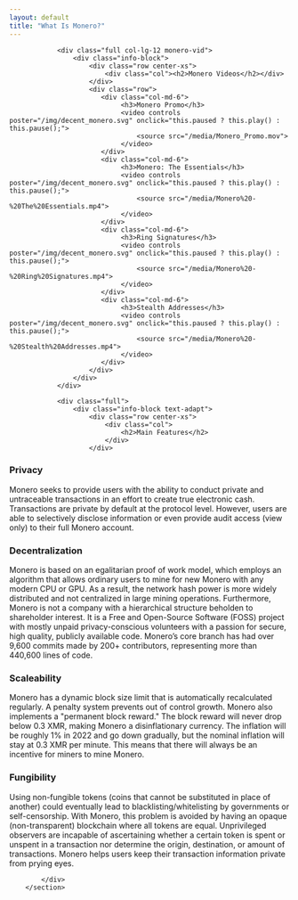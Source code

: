 ```yaml
---
layout: default
title: "What Is Monero?"
---
```


<div class="site-wrap">
    <section class="container">
            <div class="row">
                
                <div class="full col-lg-12 monero-vid">
                    <div class="info-block">
                        <div class="row center-xs">
                            <div class="col"><h2>Monero Videos</h2></div>
                        </div>
                        <div class="row">
                           <div class="col-md-6">
                                <h3>Monero Promo</h3>
                                <video controls poster="/img/decent_monero.svg" onclick="this.paused ? this.play() : this.pause();">
                                    <source src="/media/Monero_Promo.mov">
                                </video>
                           </div>
                           <div class="col-md-6">
                                <h3>Monero: The Essentials</h3>
                                <video controls poster="/img/decent_monero.svg" onclick="this.paused ? this.play() : this.pause();">
                                    <source src="/media/Monero%20-%20The%20Essentials.mp4">
                                </video>
                           </div>
                           <div class="col-md-6">
                                <h3>Ring Signatures</h3>
                                <video controls poster="/img/decent_monero.svg" onclick="this.paused ? this.play() : this.pause();">
                                    <source src="/media/Monero%20-%20Ring%20Signatures.mp4">
                                </video>
                           </div>
                           <div class="col-md-6">
                                <h3>Stealth Addresses</h3>
                                <video controls poster="/img/decent_monero.svg" onclick="this.paused ? this.play() : this.pause();">
                                    <source src="/media/Monero%20-%20Stealth%20Addresses.mp4">
                                </video>
                           </div>
                        </div>
                    </div>
                </div>
                
                <div class="full">
                    <div class="info-block text-adapt">
                        <div class="row center-xs">
                            <div class="col">
                                <h2>Main Features</h2>
                            </div>
                        </div>
<div markdown="1">
                           
### Privacy

Monero seeks to provide users with the ability to conduct private and untraceable transactions in an effort to create true electronic cash. Transactions are private by default at the protocol level. However, users are able to selectively disclose information or even provide audit access (view only) to their full Monero account.


### Decentralization

Monero is based on an egalitarian proof of work model, which employs an algorithm that allows ordinary users to mine for new Monero with any modern CPU or GPU. As a result, the network hash power is more widely distributed and not centralized in large mining operations. Furthermore, Monero is not a company with a hierarchical structure beholden to shareholder interest. It is a Free and Open-Source Software (FOSS) project with mostly unpaid privacy-conscious volunteers with a passion for secure, high quality, publicly available code. Monero’s core branch has had over 9,600 commits made by 200+ contributors, representing more than 440,600 lines of code.


### Scaleability

Monero has a dynamic block size limit that is automatically recalculated regularly. A penalty system prevents out of control growth. Monero also implements a "permanent block reward." The block reward will never drop below 0.3 XMR, making Monero a disinflationary currency. The inflation will be roughly 1% in 2022 and go down gradually, but the nominal inflation will stay at 0.3 XMR per minute. This means that there will always be an incentive for miners to mine Monero.


### Fungibility

Using non-fungible tokens (coins that cannot be substituted in place of another) could eventually lead to blacklisting/whitelisting by governments or self-censorship. With Monero, this problem is avoided by having an opaque (non-transparent) blockchain where all tokens are equal. Unprivileged observers are incapable of ascertaining whether a certain token is spent or unspent in a transaction nor determine the origin, destination, or amount of transactions. Monero helps users keep their transaction information private from prying eyes.
                           
</div>
                    </div>
                </div>

            </div>
        </section>
</div>